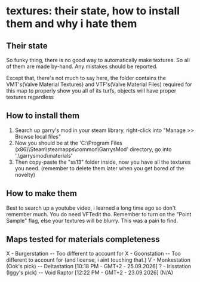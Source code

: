 # textures: their state, how to install them and why i hate them

## Their state
So funky thing, there is no good way to automatically make textures.
So all of them are made by-hand.
Any mistakes should be reported.

Except that, there's not much to say here, the folder contains the VMT's(Valve Material Textures) and VTF's(Valve Material Files) required for this map to properly show you all of its turfs, objects will have proper textures regardless

## How to install them
1. Search up garry's mod in your steam library, right-click into "Manage >> Browse local files"
2. Now you should be at the 'C:\Program Files (x86)\Steam\steamapps\common\GarrysMod' directory, go into '.\garrysmod\materials'
3. Then copy-paste the "ss13" folder inside, now you have all the textures you need. (remember to delete them later when you get bored of the novelty)

## How to make them
Best to search up a youtube video, i learned a long time ago so don't remember much. You do need VFTedit tho.
Remember to turn on the "Point Sample" flag, else your textures will be blurry. This was a pain to find.

## Maps tested for materials completeness
X - Burgerstation -- Too different to account for
X - Goonstation -- Too different to account for (and license, i aint touching that.)
V - Monkestation (Ook's pick) -- Deltastation [10:18 PM - GMT+2 - 25.09.2026]
? - Irisstation (Iggy's pick) -- Void Raptor [12:22 PM - GMT+2 - 23.09.2026] (N/A)
